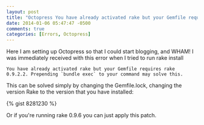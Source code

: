 ```yaml
---
layout: post
title: "Octopress You have already activated rake but your Gemfile requires rake ... Prepending bundler: exec needs a command to run to your command may solve this."
date: 2014-01-06 05:47:47 -0500
comments: true
categories: [Errors, Octopress]
---
```

Here I am setting up Octopress so that I could start blogging, and WHAM! I was immediately received with this error when I tried to run rake install

```You have already activated rake but your Gemfile requires rake 0.9.2.2. Prepending `bundle exec` to your command may solve this.```

This can be solved simply by changing the Gemfile.lock, changing the version Rake to the version that you have installed:

{% gist 8281230 %}

Or if you're running rake 0.9.6 you can just apply this patch.
